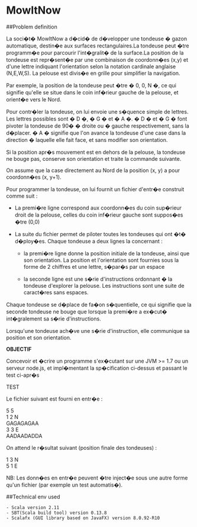 # MowItNow

##Problem definition

La soci�t� MowItNow a d�cid� de d�velopper une tondeuse � gazon automatique, destin�e aux surfaces rectangulaires.La tondeuse peut �tre programm�e pour parcourir l&#39;int�gralit� de la surface.La position de la tondeuse est repr�sent�e par une combinaison de coordonn�es (x,y) et d&#39;une lettre indiquant l&#39;orientation selon la notation cardinale anglaise (N,E,W,S). La pelouse est divis�e en grille pour simplifier la navigation.

Par exemple, la position de la tondeuse peut �tre � 0, 0, N �, ce qui signifie qu&#39;elle se situe dans le coin inf�rieur gauche de la pelouse, et orient�e vers le Nord.

Pour contr�ler la tondeuse, on lui envoie une s�quence simple de lettres. Les lettres possibles sont � D �, � G � et � A �. � D � et � G � font pivoter la tondeuse de 90� � droite ou � gauche respectivement, sans la d�placer. � A � signifie que l&#39;on avance la tondeuse d&#39;une case dans la direction � laquelle elle fait face, et sans modifier son orientation.

Si la position apr�s mouvement est en dehors de la pelouse, la tondeuse ne bouge pas,
conserve son orientation et traite la commande suivante.

On assume que la case directement au Nord de la position (x, y) a pour coordonn�es (x, y+1).

Pour programmer la tondeuse, on lui fournit un fichier d&#39;entr�e construit comme suit :

 - La premi�re ligne correspond aux coordonn�es du coin sup�rieur droit de la pelouse, celles du coin inf�rieur gauche sont suppos�es �tre (0,0)

 - La suite du fichier permet de piloter toutes les tondeuses qui ont �t� d�ploy�es. Chaque tondeuse a deux lignes la concernant :

    - la premi�re ligne donne la position initiale de la tondeuse, ainsi que son orientation. La position et l&#39;orientation sont fournies sous la forme de 2 chiffres et une lettre, s�par�s par un espace

    - la seconde ligne est une s�rie d&#39;instructions ordonnant � la tondeuse d&#39;explorer la pelouse. Les instructions sont une suite de caract�res sans espaces.

Chaque tondeuse se d�place de fa�on s�quentielle, ce qui signifie que la seconde tondeuse ne bouge que lorsque la premi�re a ex�cut� int�gralement sa s�rie d&#39;instructions.

Lorsqu&#39;une tondeuse ach�ve une s�rie d&#39;instruction, elle communique sa position et son orientation.

**OBJECTIF**

Concevoir et �crire un programme s&#39;ex�cutant sur une JVM >= 1.7 ou un serveur node.js, et impl�mentant la sp�cification ci-dessus et passant le test ci-apr�s

TEST

Le fichier suivant est fourni en entr�e :

5 5<br/>
1 2 N<br/>
GAGAGAGAA<br/>
3 3 E<br/>
AADAADADDA<br/>

On attend le r�sultat suivant (position finale des tondeuses) :

1 3 N<br/>
5 1 E

NB: Les donn�es en entr�e peuvent �tre inject�e sous une autre forme qu&#39;un fichier (par exemple un test automatis�).

##Technical env used

    - Scala version 2.11
    - SBT(Scala build tool) version 0.13.8
    - Scalafx (GUI library based on JavaFX) version 8.0.92-R10
    